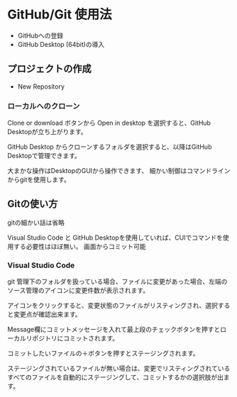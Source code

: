 # GitHub/Git 使用法

* GitHubへの登録
* GitHub Desktop (64bit)の導入

## プロジェクトの作成
* New Repository

### ローカルへのクローン
Clone or download ボタンから Open in desktop を選択すると、GitHub Desktopが立ち上がります。

GitHub Desktop からクローンするフォルダを選択すると、以降はGitHub Desktopで管理できます。

大まかな操作はDesktopのGUIから操作できます、
細かい制御はコマンドラインからgitを使用します。

## Gitの使い方

gitの細かい話は省略

Visual Studio Code と GitHub Desktopを使用していれば、CUIでコマンドを使用する必要性はほぼ無い。
画面からコミット可能

### Visual Studio Code

git 管理下のフォルダを扱っている場合、ファイルに変更があった場合、左端のソース管理のアイコンに変更件数が表示されます。

アイコンをクリックすると、変更状態のファイルがリスティングされ、選択すると変更点が確認出来ます。

Message欄にコミットメッセージを入れて最上段のチェックボタンを押すとローカルリポジトリにコミットされます。

コミットしたいファイルの＋ボタンを押すとステージングされます。

ステージングされているファイルが無い場合は、変更でリスティングされているすべてのファイルを自動的にステージングして、コミットするかの選択肢が出ます。

